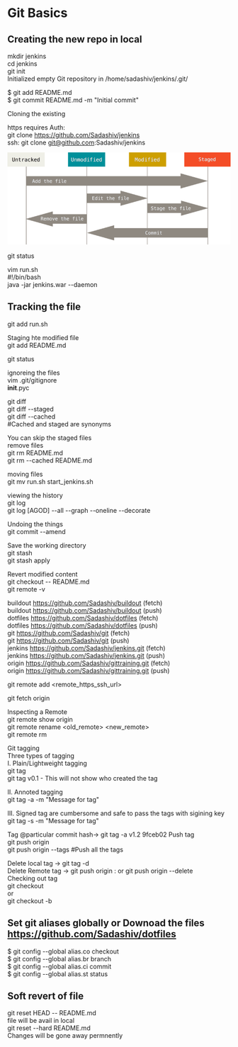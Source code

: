 Git Basics
==========

Creating the new repo in local
------------------------------
mkdir jenkins<br/>
cd jenkins<br/>
git init<br/>
Initialized empty Git repository in /home/sadashiv/jenkins/.git/<br/>

$ git add README.md<br/>
$ git commit README.md -m "Initial commit"<br/>

Cloning the existing<br/>

https requires Auth:<br/>
git clone https://github.com/Sadashiv/jenkins<br/>
ssh:
git clone git@github.com:Sadashiv/jenkins<br/>


![Recording Changes to the Repository](images/lifecycle_chapter2_1.png)

git status<br/>

vim run.sh<br/>
#!/bin/bash<br/>
java -jar jenkins.war --daemon<br/>

Tracking the file
-----------------
git add run.sh<br/>

Staging hte modified file<br/>
git add README.md<br/>

git status<br/>

ignoreing the files<br/>
vim .git/gitignore<br/>
__init__.pyc<br/>

git diff<br/>
git diff --staged<br/>
git diff --cached<br/>
#Cached and staged are synonyms


You can skip the staged files<br/>
remove files<br/>
git rm README.md<br/>
git rm --cached README.md<br/>

moving files<br/>
git mv run.sh start_jenkins.sh<br/>

viewing the history<br/>
git log<br/>
git log [AGOD] --all --graph --oneline --decorate<br/>

Undoing the things<br/>
git commit --amend<br/>

Save the working directory<br/>
git stash<br/>
git stash apply<br/>

Revert modified content<br/>
git checkout -- README.md<br/>
git remote -v<br/>

buildout    https://github.com/Sadashiv/buildout (fetch)<br/>
buildout    https://github.com/Sadashiv/buildout (push)<br/>
dotfiles    https://github.com/Sadashiv/dotfiles (fetch)<br/>
dotfiles    https://github.com/Sadashiv/dotfiles (push)<br/>
git         https://github.com/Sadashiv/git (fetch)<br/>
git         https://github.com/Sadashiv/git (push)<br/>
jenkins     https://github.com/Sadashiv/jenkins.git (fetch)<br/>
jenkins     https://github.com/Sadashiv/jenkins.git (push)<br/>
origin      https://github.com/Sadashiv/gittraining.git (fetch)<br/>
origin      https://github.com/Sadashiv/gittraining.git (push)<br/>

git remote add <remotename> <remote_https_ssh_url><br/>

git fetch origin

Inspecting a Remote<br/>
git remote show origin<br/>
git remote rename <old_remote> <new_remote><br/>
git remote rm <remotename><br/>

Git tagging<br/>
Three types of tagging<br/>
 I. Plain/Lightweight tagging<br/>
    git tag <tagname><br/>
    git tag v0.1 - This will not show who created the tag<br/>

 II. Annoted tagging<br/>
     git tag -a <tagname> -m "Message for tag"

 III. Signed tag are cumbersome and safe to pass the tags with sigining key<br/>
      git tag -s <tagname> -m "Message for tag"<br/>

Tag @particular commit hash-> git tag -a v1.2 9fceb02
Push tag<br/>
git push origin <tagname><br/>
git push origin --tags #Push all the tags<br/>

Delete local tag -> git tag -d <tagname><br/>
Delete Remote tag -> git push origin :<tagname> or git push origin --delete <tagname><br/>
Checking out tag<br/>
git checkout <tagname><br/>
or<br/>
git checkout -b <branchname> <tagname><br/>

Set git aliases globally or Downoad the files<br/>
https://github.com/Sadashiv/dotfiles
------------------------------------
$ git config --global alias.co checkout<br/>
$ git config --global alias.br branch<br/>
$ git config --global alias.ci commit<br/>
$ git config --global alias.st status<br/>

Soft revert of file
-------------------
git reset HEAD -- README.md<br/>
file will be avail in local<br/>
git reset --hard README.md<br/>
Changes will be gone away permnently<br/>

